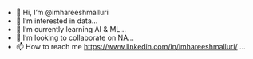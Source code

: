 - 👋 Hi, I’m @imhareeshmalluri
- 👀 I’m interested in data...
- 🌱 I’m currently learning AI & ML...
- 💞️ I’m looking to collaborate on NA...
- 📫 How to reach me https://www.linkedin.com/in/imhareeshmalluri/ ...

<!---
imhareeshmalluri/imhareeshmalluri is a ✨ special ✨ repository because its `README.md` (this file) appears on your GitHub profile.
You can click the Preview link to take a look at your changes.
--->

